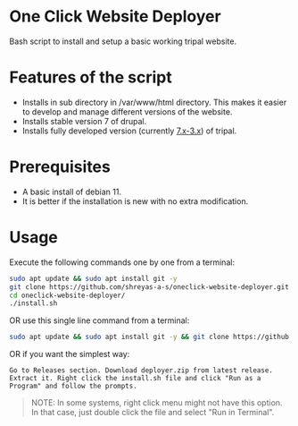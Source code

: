 # One Click Website Deployer
Bash script to install and setup a basic working tripal website.

# Features of the script
- Installs in sub directory in /var/www/html directory. This makes it easier to develop and manage different versions of the website.
- Installs stable version 7 of drupal.
- Installs fully developed version (currently [7.x-3.x](https://github.com/tripal/tripal/tree/7.x-3.x)) of tripal.

# Prerequisites
- A basic install of debian 11.
- It is better if the installation is new with no extra modification.

# Usage
Execute the following commands one by one from a terminal:
```bash
sudo apt update && sudo apt install git -y
git clone https://github.com/shreyas-a-s/oneclick-website-deployer.git
cd oneclick-website-deployer/
./install.sh
```
OR use this single line command from a terminal:
```bash
sudo apt update && sudo apt install git -y && git clone https://github.com/shreyas-a-s/oneclick-website-deployer.git && cd oneclick-website-deployer/ && ./install.sh
```
OR if you want the simplest way:
```
Go to Releases section. Download deployer.zip from latest release. Extract it. Right click the install.sh file and click "Run as a Program" and follow the prompts.
```
>  NOTE: In some systems, right click menu might not have this option. In that case, just double click the file and select "Run in Terminal".

